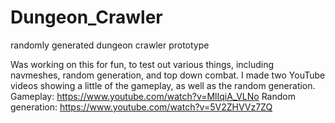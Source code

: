 # Dungeon_Crawler
randomly generated dungeon crawler prototype

Was working on this for fun, to test out various things, including navmeshes, random generation, and top down combat.
I made two YouTube videos showing a little of the gameplay, as well as the random generation.
Gameplay: https://www.youtube.com/watch?v=MlIqiA_VLNo
Random generation: https://www.youtube.com/watch?v=5V2ZHVVz7ZQ
